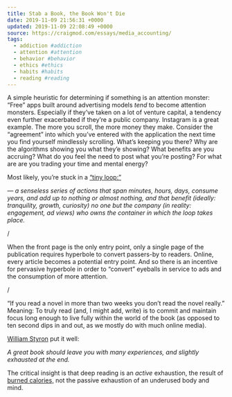 ```yaml
---
title: Stab a Book, the Book Won't Die
date: 2019-11-09 21:56:31 +0000
updated: 2019-11-09 22:08:49 +0000
source: https://craigmod.com/essays/media_accounting/
tags:
  - addiction #addiction
  - attention #attention
  - behavior #behavior
  - ethics #ethics
  - habits #habits
  - reading #reading
---
```

A simple heuristic for determining if something is an attention monster: “Free” apps built around advertising models *tend* to become attention monsters. Especially if they’ve taken on a lot of venture capital, a tendency even further exacerbated if they’re a public company. Instagram is a great example. The more you scroll, the more money they make. Consider the “agreement” into which you’ve entered with the application the next time you find yourself mindlessly scrolling. What’s keeping you there? Why are the algorithms showing you what they’e showing? What benefits are you accruing? What do you feel the need to post what you’re posting? For what are are you trading your time and mental energy?

Most likely, you’re stuck in a [“tiny loop:”][1]

*— a senseless series of actions that span minutes, hours, days, consume years, and add up to nothing or almost nothing, and that benefit (ideally: tranquility, growth, curiosity) no one but the company (in reality: engagement, ad views) who owns the container in which the loop takes place.*

/

When the front page is the only entry point, only a single page of the publication requires hyperbole to convert passers-by to readers. Online, every article becomes a potential entry point. And so there is an incentive for pervasive hyperbole in order to “convert” eyeballs in service to ads and the consumption of more attention.

/

“If you read a novel in more than two weeks you don’t read the novel really.” Meaning: To truly read (and, I might add, write) is to commit and maintain focus long enough to live fully within the world of the book (as opposed to ten second dips in and out, as we mostly do with much online media).

[William Styron][2] put it well:

*A great book should leave you with many experiences, and slightly exhausted at the end.*

The critical insight is that deep reading is an *active* exhaustion, the result of [burned calories,][3] not the passive exhaustion of an underused body and mind.

[1]: https://craigmod.com/roden/027/
[2]: https://www.worldcat.org/title/conversations-with-william-styron-monograph/oclc/862149835&referer=brief_results
[3]: https://www.espn.com/espn/story/_/id/27593253/why-grandmasters-magnus-carlsen-fabiano-caruana-lose-weight-playing-chess